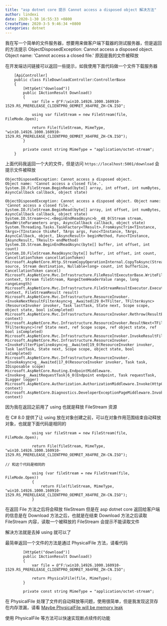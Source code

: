 ```yaml
---
title: "asp dotnet core 提示 Cannot access a disposed object 解决方法"
author: lindexi
date: 2020-1-30 16:55:33 +0800
CreateTime: 2020-3-5 9:46:34 +0800
categories: dotnet
---
```


我在写一个简单的文件服务器，想要用来做客户端下载器的测试服务器，但是返回的方法提示 ObjectDisposedException: Cannot access a disposed object. Object name: 'Cannot access a closed file.' 原因是我的文件被释放

<!--more-->


<!-- 发布 -->

在开发端访问链接可以返回一些提示，如我使用下面代码做一个文件下载服务器

```
    [ApiController]
    public class FileDownloadController:ControllerBase
    {
        [HttpGet("download")]
        public IActionResult Download()
        {
            var file = @"F:\win10.14926.1000.160910-1529.RS_PRERELEASE_CLIENTPRO_OEMRET_X64FRE_ZH-CN.ISO";

            using var fileStream = new FileStream(file, FileMode.Open);

            return File(fileStream, MimeType, "win10.14926.1000.160910-1529.RS_PRERELEASE_CLIENTPRO_OEMRET_X64FRE_ZH-CN.ISO");
        }

        private const string MimeType = "application/octet-stream";
    }
```

上面代码我返回一个大的文件，但是访问 `https://localhost:5001/download` 会提示文件被释放

```
ObjectDisposedException: Cannot access a disposed object.
Object name: 'Cannot access a closed file.'.
System.IO.FileStream.BeginRead(byte[] array, int offset, int numBytes, AsyncCallback callback, object state)

ObjectDisposedException: Cannot access a disposed object. Object name: 'Cannot access a closed file.'.
System.IO.FileStream.BeginRead(byte[] array, int offset, int numBytes, AsyncCallback callback, object state)
System.IO.Stream+<>c.<BeginEndReadAsync>b__48_0(Stream stream, ReadWriteParameters args, AsyncCallback callback, object state)
System.Threading.Tasks.TaskFactory<TResult>.FromAsyncTrim<TInstance, TArgs>(TInstance thisRef, TArgs args, Func<TInstance, TArgs, AsyncCallback, object, IAsyncResult> beginMethod, Func<TInstance, IAsyncResult, TResult> endMethod)
System.IO.Stream.BeginEndReadAsync(byte[] buffer, int offset, int count)
System.IO.FileStream.ReadAsync(byte[] buffer, int offset, int count, CancellationToken cancellationToken)
Microsoft.AspNetCore.Http.StreamCopyOperationInternal.CopyToAsync(Stream source, Stream destination, Nullable<long> count, int bufferSize, CancellationToken cancel)
Microsoft.AspNetCore.Mvc.Infrastructure.FileResultExecutorBase.WriteFileAsync(HttpContext context, Stream fileStream, RangeItemHeaderValue range, long rangeLength)
Microsoft.AspNetCore.Mvc.Infrastructure.FileStreamResultExecutor.ExecuteAsync(ActionContext context, FileStreamResult result)
Microsoft.AspNetCore.Mvc.Infrastructure.ResourceInvoker.<InvokeNextResultFilterAsync>g__Awaited|29_0<TFilter, TFilterAsync>(ResourceInvoker invoker, Task lastTask, State next, Scope scope, object state, bool isCompleted)
Microsoft.AspNetCore.Mvc.Infrastructure.ResourceInvoker.Rethrow(ResultExecutedContextSealed context)
Microsoft.AspNetCore.Mvc.Infrastructure.ResourceInvoker.ResultNext<TFilter, TFilterAsync>(ref State next, ref Scope scope, ref object state, ref bool isCompleted)
Microsoft.AspNetCore.Mvc.Infrastructure.ResourceInvoker.InvokeResultFilters()
Microsoft.AspNetCore.Mvc.Infrastructure.ResourceInvoker.<InvokeFilterPipelineAsync>g__Awaited|19_0(ResourceInvoker invoker, Task lastTask, State next, Scope scope, object state, bool isCompleted)
Microsoft.AspNetCore.Mvc.Infrastructure.ResourceInvoker.<InvokeAsync>g__Awaited|17_0(ResourceInvoker invoker, Task task, IDisposable scope)
Microsoft.AspNetCore.Routing.EndpointMiddleware.<Invoke>g__AwaitRequestTask|6_0(Endpoint endpoint, Task requestTask, ILogger logger)
Microsoft.AspNetCore.Authorization.AuthorizationMiddleware.Invoke(HttpContext context)
Microsoft.AspNetCore.Diagnostics.DeveloperExceptionPageMiddleware.Invoke(HttpContext context)
```

因为我在返回之前用了 using 也就是释放 FileStream 资源

在 C# 8.0 提供了让 using 放在对象创建之前，可以在对象作用范围结束自动释放对象，也就是下面代码是相同的

```
            using var fileStream = new FileStream(file, FileMode.Open);

            return File(fileStream, MimeType, "win10.14926.1000.160910-1529.RS_PRERELEASE_CLIENTPRO_OEMRET_X64FRE_ZH-CN.ISO");

// 和这个代码是相同的

            using (var fileStream = new FileStream(file, FileMode.Open))
            {
                return File(fileStream, MimeType, "win10.14926.1000.160910-1529.RS_PRERELEASE_CLIENTPRO_OEMRET_X64FRE_ZH-CN.ISO");
            }
```

在返回 File 方法之后将会释放 fileStream 但是在 asp dotnet core 返回给客户端的信息是在 Download 方法之后，也就是在结束 Download 方法之后读取 FileStream 内容，读取一个被释放的 FileStream 会提示不能读取文件

解决方法就是去掉 using 就可以了

最简单返回一个文件的方法是通过 PhysicalFile 方法，请看代码

```
        [HttpGet("download")]
        public IActionResult Download()
        {
            var file = @"F:\win10.14926.1000.160910-1529.RS_PRERELEASE_CLIENTPRO_OEMRET_X64FRE_ZH-CN.ISO";

            return PhysicalFile(file, MimeType);
        }

        private const string MimeType = "application/octet-stream";
```

在 PhysicalFile 处理了文件的自动释放等问题，使用很简单，但是我发现这货存在内存泄漏，请看 [Maybe PhysicalFile will be memory leak](https://github.com/dotnet/aspnetcore/issues/13535)

使用 PhysicalFile 等方法可以快速实现断点续传的功能

